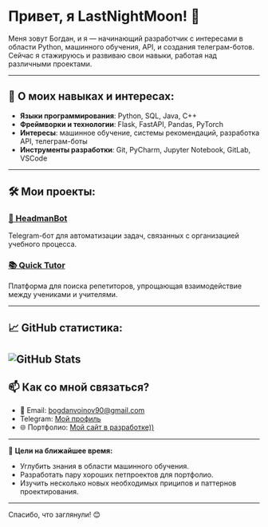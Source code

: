 # Привет, я LastNightMoon! 👋

Меня зовут Богдан, и я — начинающий разработчик с интересами в области Python, машинного обучения, API, и создания телеграм-ботов. Сейчас я стажируюсь и развиваю свои навыки, работая над различными проектами.

---

## 🚀 О моих навыках и интересах:

- **Языки программирования**: Python, SQL, Java, C++ 
- **Фреймворки и технологии**: Flask, FastAPI, Pandas, PyTorch
- **Интересы**: машинное обучение, системы рекомендаций, разработка API, телеграм-боты
- **Инструменты разработки**: Git, PyCharm, Jupyter Notebook, GitLab, VSCode

---

## 🛠️ Мои проекты:

### [📱 HeadmanBot](https://github.com/qiisqwww/HeadmanBot)
Telegram-бот для автоматизации задач, связанных с организацией учебного процесса.

### [📚 Quick Tutor](https://github.com/LastNightMoon/module_t)
Платформа для поиска репетиторов, упрощающая взаимодействие между учениками и учителями.

---

## 📈 GitHub статистика:
![GitHub Stats](https://github-readme-stats.vercel.app/api?username=LastNightMoon&show_icons=true&theme=radical)
---

## 📫 Как со мной связаться?

- 📧 Email: [bogdanvoinov90@gmail.com](mailto:bogdanvoinov90@gmail.com)
- Telegram: [Мой профиль](https://t.me/bagnutiii)
- 🌐 Портфолио: [Мой сайт в разработке))](https://ya.ru)

---

🎯 **Цели на ближайшее время:**
- Углубить знания в области машинного обучения.
- Разработать пару хороших петпроектов для портфолио.
- Изучить несколько новых необходимых приципов и паттернов проектирования.

---

Спасибо, что заглянули! 😊
